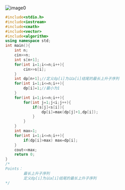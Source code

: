 ![image0](https://github.com/Erunning/Algorithm_solutions/blob/master/image/image0.png)
```cpp
#include<stdio.h>
#include<iostream>
#include<cmath>
#include<vector>
#include<algorithm>
using namespace std;
int main(){
	int n;
	cin>>n;
	int s[n+1];
	for(int i=1;i<=n;i++){
		cin>>s[i];
	} 
	int dp[n+1];//定义dp[i]为以a[i]结尾的最长上升子序列
	for(int i=1;i<=n;i++){
		dp[i]=1;//最小为1 
	} 
	for(int i=1;i<=n;i++){
		for(int j=1;j<i;j++){
			if(s[j]<s[i]){
				dp[i]=max(dp[j]+1,dp[i]);
			}
		}
	} 
	int max=1;
	for(int i=1;i<=n;i++){ 
		if(dp[i]>max) max=dp[i];
	}
	cout<<max;
	return 0;
}
/* 
Points：
		最长上升子序列 
		定义dp[i]为以a[i]结尾的最长上升子序列
*/
```
